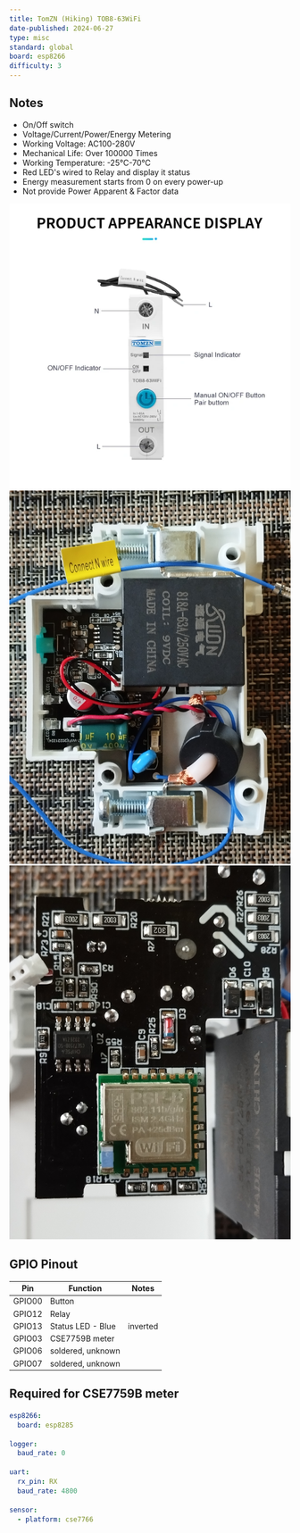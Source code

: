 ```yaml
---
title: TomZN (Hiking) TOB8-63WiFi
date-published: 2024-06-27
type: misc
standard: global
board: esp8266
difficulty: 3
---
```


## Notes

- On/Off switch
- Voltage/Current/Power/Energy Metering
- Working Voltage: AC100-280V
- Mechanical Life: Over 100000 Times
- Working Temperature: -25℃-70℃
- Red LED's wired to Relay and display it status
- Energy measurement starts from 0 on every power-up
- Not provide Power Apparent & Factor data

![Front View](./TOB8-63WiFi_front.jpg "TOB8 Front View")
![Inside View](./TOB8-63WiFi_inside.jpg "TOB8 Inside View")
![Module View](./TOB8-63WiFi_module.jpg "TOB8 ESP Module")

## GPIO Pinout

| Pin    | Function          | Notes    |
| ------ | ----------------- | -------- |
| GPIO00 | Button            |          |
| GPIO12 | Relay             |          |
| GPIO13 | Status LED - Blue | inverted |
| GPIO03 | CSE7759B meter    |          |
| GPIO06 | soldered, unknown |          |
| GPIO07 | soldered, unknown |          |

## Required for CSE7759B meter

```yaml
esp8266:
  board: esp8285

logger:
  baud_rate: 0

uart:
  rx_pin: RX
  baud_rate: 4800

sensor:
  - platform: cse7766
```
